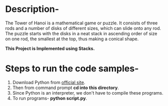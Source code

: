 # Description-

The Tower of Hanoi is a mathematical game or puzzle. 
It consists of three rods and a number of disks of different sizes, which can slide onto any rod. 
The puzzle starts with the disks in a neat stack in ascending order of size on one rod, the smallest at the top, thus making a conical shape.

**This Project is Implemented using Stacks.**

# Steps to run the code samples-

 1. Download Python from [official site](https://github.com/mahawiki/BackToBasics-Hacktoberfest/tree/main/Python-basics-in-10-programs).
 2. Then from command prompt **cd into this directory**.
 3. Since Python is an interpreter, we don't have to compile these programs.
 4. To run programs- **python script.py**.
